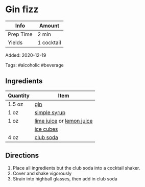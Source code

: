 # Gin fizz

| Info      | Amount     |
| --------- | ---------- |
| Prep Time | 2 min      |
| Yields    | 1 cocktail |

Added: 2020-12-19

Tags: #alcoholic #beverage

## Ingredients

| Quantity | Item                                                                                             |
| -------- | ------------------------------------------------------------------------------------------------ |
| 1.5 oz   | [gin](../_ingredients/gin.md)                                                                    |
| 1 oz     | [simple syrup](simple-syrup.md)                                                                  |
| 1 oz     | [lime juice](../_ingredients/lime%20juice.md) or [lemon juice](../_ingredients/lemon%20juice.md) |
|          | [ice cubes](../_ingredients/ice.md)                                                              |
| 4 oz     | [club soda](../_ingredients/club-soda.md)                                                        |

## Directions

1. Place all ingredients but the club soda into a cocktail shaker.
2. Cover and shake vigorously
3. Strain into highball glasses, then add in club soda
